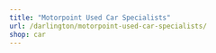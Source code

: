```yaml
---
title: "Motorpoint Used Car Specialists"
url: /darlington/motorpoint-used-car-specialists/
shop: car
---
```

